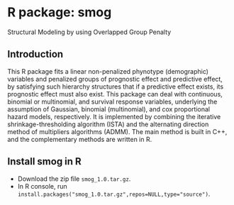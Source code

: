 # R package: smog
Structural Modeling by using Overlapped Group Penalty

## Introduction
This R package fits a linear non-penalized phynotype (demographic) variables and penalized groups of prognostic effect and predictive effect, by satisfying such hierarchy structures that if a predictive effect exists, its prognostic effect must also exist. This package can deal with continuous, binomial or multinomial, and survival response variables, underlying the assumption of Gaussian, binomial (multinomial), and cox proportional hazard models, respectively. It is implemented by combining the iterative shrinkage-thresholding algorithm (ISTA) and the alternating direction method of multipliers algorithms (ADMM). The main method is built in C++, and the complementary methods are written in R. 

## Install smog in R
* Download the zip file `smog_1.0.tar.gz`.
* In R console, run `install.packages("smog_1.0.tar.gz",repos=NULL,type="source")`. 






